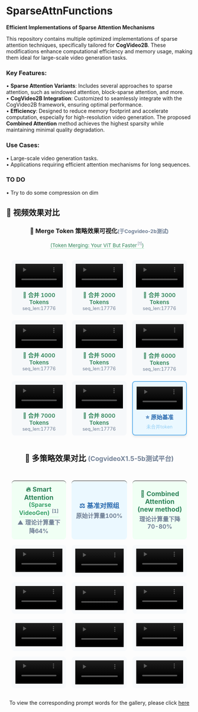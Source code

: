 # SparseAttnFunctions  
**Efficient Implementations of Sparse Attention Mechanisms**  

This repository contains multiple optimized implementations of sparse attention techniques, specifically tailored for **CogVideo2B**. These modifications enhance computational efficiency and memory usage, making them ideal for large-scale video generation tasks.

### Key Features:  
• **Sparse Attention Variants**: Includes several approaches to sparse attention, such as windowed attention, block-sparse attention, and more.  
• **CogVideo2B Integration**: Customized to seamlessly integrate with the CogVideo2B framework, ensuring optimal performance.  
• **Efficiency**: Designed to reduce memory footprint and accelerate computation, especially for high-resolution video generation. The proposed **Combined Attention** method achieves the highest sparsity while maintaining minimal quality degradation.
### Use Cases:  
• Large-scale video generation tasks.  
• Applications requiring efficient attention mechanisms for long sequences.  

### TO DO 
• Try to do some compression on dim 



## 🎥 视频效果对比

<div align="center">

### 🔄 Merge Token 策略效果可视化<small style="color: #718096;">(于Cogvideo-2b测试)</small>
<span style="display: inline-flex; align-items: baseline; font-size: 0.98em;">
  <a href="https://arxiv.org/abs/2210.09461" 
     style="color: #2f855a; text-decoration: none; border-bottom: 1px dotted #68d391; padding-bottom: 1px;"
     title="Token Merging: Your ViT But Faster"
     target="_blank">
    (Token Merging: Your ViT But Faster<sup style="font-size: 0.75em; color: #718096; margin-left: 2px;">[1]</sup>)
  </a>
  <span style="color: #718096; margin-left: 12px;"></span>
</span>






<table style="width: 100%; table-layout: fixed; border-collapse: separate; border-spacing: 15px;">
  <!-- 第一行 -->
  <tr>
    <td style="padding: 10px; background: #f6f8fa; border-radius: 8px; text-align: center;">
      <video src="https://github.com/user-attachments/assets/6d60c797-f556-4b31-9b26-74ad3762a4a7" width="100%" controls autoplay loop></video>
      <div style="margin-top: 8px; font-size: 0.95em;">
        <span style="color: #2f855a; font-weight: 600;">🔄 合并 1000 Tokens</span><br>
        <small style="color: #718096;">seq_len:17776</small>
      </div>
    </td>
    <td style="padding: 10px; background: #f6f8fa; border-radius: 8px; text-align: center;">
       <video src="https://github.com/user-attachments/assets/807743be-4163-4dfa-a6b5-ac2a326db553" width="100%" controls autoplay loop></video>
      <div style="margin-top: 8px; font-size: 0.95em;">
        <span style="color: #2f855a; font-weight: 600;">🔄 合并 2000 Tokens</span><br>
        <small style="color: #718096;">seq_len:17776</small>
      </div>
    </td>
    <td style="padding: 10px; background: #f6f8fa; border-radius: 8px; text-align: center;">
      <video src="https://github.com/user-attachments/assets/43a0ef78-32ff-4aad-94e7-bf05e453cb7f" width="100%" controls autoplay loop></video>
      <div style="margin-top: 8px; font-size: 0.95em;">
        <span style="color: #2f855a; font-weight: 600;">🔄 合并 3000 Tokens</span><br>
        <small style="color: #718096;">seq_len:17776</small>
      </div>
    </td>
  </tr>

  <!-- 第二行 -->
  <tr>
    <td style="padding: 10px; background: #f6f8fa; border-radius: 8px; text-align: center;">
      <video src="https://github.com/user-attachments/assets/decba662-3fa5-4303-b3e8-d48bb8616946" width="100%" controls autoplay loop></video>
      <div style="margin-top: 8px; font-size: 0.95em;">
        <span style="color: #2f855a; font-weight: 600;">🔄 合并 4000 Tokens</span><br>
        <small style="color: #718096;">seq_len:17776</small>
      </div>
    </td>
    <td style="padding: 10px; background: #f6f8fa; border-radius: 8px; text-align: center;">
    <video src="https://github.com/user-attachments/assets/fe9ed822-919c-44b5-bcf0-9fa6359f49aa" width="100%" controls autoplay loop></video>
      <div style="margin-top: 8px; font-size: 0.95em;">
        <span style="color: #2f855a; font-weight: 600;">🔄 合并 5000 Tokens</span><br>
        <small style="color: #718096;">seq_len:17776</small>
      </div>
    </td>
    <td style="padding: 10px; background: #f6f8fa; border-radius: 8px; text-align: center;">
      <video src="https://github.com/user-attachments/assets/12bff894-0cc2-4195-82ab-5029ba08b589" width="100%" controls autoplay loop></video>
      <div style="margin-top: 8px; font-size: 0.95em;">
        <span style="color: #2f855a; font-weight: 600;">🔄 合并 6000 Tokens</span><br>
        <small style="color: #718096;">seq_len:17776</small>
      </div>
    </td>
  </tr>












  <!-- 第三行 -->
  <tr>
    <td style="padding: 10px; background: #f6f8fa; border-radius: 8px; text-align: center;">
       <video src="https://github.com/user-attachments/assets/02a42f2a-e201-4fb6-9f9e-d3bf989d3374" width="100%" controls autoplay loop></video>
      <div style="margin-top: 8px; font-size: 0.95em;">
        <span style="color: #2f855a; font-weight: 600;">🔄 合并 7000 Tokens</span><br>
        <small style="color: #718096;">seq_len:17776</small>
      </div>
    </td>
    <td style="padding: 10px; background: #f6f8fa; border-radius: 8px; text-align: center;">
      <video src="https://github.com/user-attachments/assets/2cb81c40-b333-4856-85f9-f57d815b22a6" width="100%" controls autoplay loop></video>
      <div style="margin-top: 8px; font-size: 0.95em;">
        <span style="color: #2f855a; font-weight: 600;">🔄 合并 8000 Tokens</span><br>
        <small style="color: #718096;">seq_len:17776</small>
      </div>
    </td>
    <td style="padding: 10px; background: #ebf8ff; border: 2px solid #63b3ed; border-radius: 8px; text-align: center; box-shadow: 0 4px 6px -1px rgba(0, 0, 0, 0.1);">
       <video src="https://github.com/user-attachments/assets/1f150e0b-90e0-4bf8-ac5d-4596f2266550" width="100%" controls autoplay loop></video>
      <div style="margin-top: 8px; font-size: 0.95em;">
        <span style="color: #2b6cb0; font-weight: 700;">⭐ 原始基准</span><br>
        <small style="color: #90cdf4;">未合并token</small>
      </div>
    </td>
  </tr>
</table>

## 🎯 多策略效果对比 <small style="color: #718096;">(CogvideoX1.5-5b测试平台)</small>

<div align="center" style="margin: 2rem 0;">

<table style="width: 100%; table-layout: fixed; border-collapse: separate; border-spacing: 15px;">
  <!-- 表头 -->
  <tr>
    <th style="padding: 12px; background: #f0fff4; border-radius: 8px; text-align: center; width: 33%;">
      <div style="font-size: 1.1em; color: #2f855a;">
  🔥 Smart Attention
      <span style="font-size: 0.9em; margin-left: 6px;">
        <a href="https://arxiv.org/abs/2502.01776" 
          style="color: #38a169; 
                  text-decoration: none;
                  border-bottom: 1px solid #c6f6d5;
                  padding-bottom: 1px;
                  transition: all 0.2s ease;"
          title="查看 Sparse VideoGen 论文"
          target="_blank">
          (Sparse VideoGen)
          <sup style="font-size: 0.8em; 
                    color: #718096;
                    vertical-align: super;
                    margin-left: 2px;">[1]</sup>
        </a>
      </span>
        <div style="font-size: 0.9em; color: #718096; margin-top: 4px;">
          ▲ 理论计算量下降64%
        </div>
      </div>
    </th>
    <th style="padding: 12px; background: #ebf8ff; border-radius: 8px; text-align: center; width: 34%;">
      <div style="font-size: 1.1em; color: #2b6cb0;">
        ⚖️ 基准对照组
        <div style="font-size: 0.9em; color: #718096; margin-top: 4px;">原始计算量100%</div>
      </div>
    </th>
    <th style="padding: 12px; background: #f0fff4; border-radius: 8px; text-align: center; width: 33%;">
      <div style="font-size: 1.1em; color: #2f855a;">
        🔄 Combined Attention (new method)
        <div style="font-size: 0.9em; color: #718096; margin-top: 4px;">理论计算量下降70-80%</div>
      </div>
    </th>
  </tr>
  
  <!-- 视频对比行 -->
  <tr valign="top">
    <!-- Smart Attention -->
    <td style="padding: 10px; background: #f8fafc; border-radius: 8px;">
       <video src="https://github.com/user-attachments/assets/f09afe74-40b3-4362-8340-a8735a69b4ed" width="100%" controls autoplay loop></video>
    </td>
     <!-- 基准组 -->
    <td style="padding: 10px; background: #f8fafc; border-radius: 8px;">
      <video src="https://github.com/user-attachments/assets/3d356b84-8d02-4167-b149-e430bbea31bf" width="100%" controls autoplay loop></video>
    </td>
    <!-- Combined Attention -->
    <td style="padding: 10px; background: #f8fafc; border-radius: 8px;">
       <video src="https://github.com/user-attachments/assets/3d80f62f-e85c-4d30-a9d7-ac77fe5346b3" width="100%" controls autoplay loop></video>
    </td>
   
  </tr>

  <!-- 重复其他3组视频对比 -->
  <tr valign="top">
    <td style="padding: 10px; background: #f8fafc; border-radius: 8px;">
       <video src="https://github.com/user-attachments/assets/09e7967a-bc1e-42d0-a2cd-cf4e537f2d70" width="100%" controls autoplay loop></video>
    </td>
    <td style="padding: 10px; background: #f8fafc; border-radius: 8px;">
       <video src="https://github.com/user-attachments/assets/b50d7b7d-39fc-4e62-9af3-e817df2db022" width="100%" controls autoplay loop></video>
    </td>
    <td style="padding: 10px; background: #f8fafc; border-radius: 8px;">
       <video src="https://github.com/user-attachments/assets/49eb8ff6-223a-47ad-90b8-e1bae7cc123c" width="100%" controls autoplay loop></video>
    </td>
  </tr>
  
  <tr valign="top">
    <td style="padding: 10px; background: #f8fafc; border-radius: 8px;">
       <video src="https://github.com/user-attachments/assets/d6bdff00-6745-4103-8fac-08ee09309237" width="100%" controls autoplay loop></video>
    </td>
    <td style="padding: 10px; background: #f8fafc; border-radius: 8px;">
       <video src="https://github.com/user-attachments/assets/62d2d654-6852-4f64-b50c-d8ea55b5545a" width="100%" controls autoplay loop></video>
    </td>
    <td style="padding: 10px; background: #f8fafc; border-radius: 8px;">
      <video src="https://github.com/user-attachments/assets/6abf658f-8ab9-437f-955b-2d6964582f8e" width="100%" controls autoplay loop></video>
    </td>
  </tr>
  
  <tr valign="top">
    <td style="padding: 10px; background: #f8fafc; border-radius: 8px;">
       <video src="https://github.com/user-attachments/assets/3aa89b79-6777-4d4f-8fdd-639cfdf64097" width="100%" controls autoplay loop></video>
    </td>
     <td style="padding: 10px; background: #f8fafc; border-radius: 8px;">
       <video src="https://github.com/user-attachments/assets/dd15be39-b4d9-4cae-8b1b-9d201bdd1002" width="100%" controls autoplay loop></video>
    </td>
    <td style="padding: 10px; background: #f8fafc; border-radius: 8px;">
       <video src="https://github.com/user-attachments/assets/cea775b3-0364-4fe2-aa99-4936f8d56ac9" width="100%" controls autoplay loop></video>
    </td>
  </tr>
</table>

To view the corresponding prompt words for the gallery, please click [here](prompts.txt)
</div>
